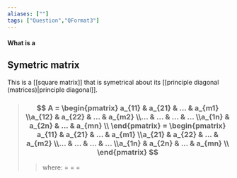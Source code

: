 ```yaml
---
aliases: [""]
tags: ["Question","QFormat3"]
---
```


#### What is a
## Symetric matrix
This is a [[square matrix]] that is symetrical about its [[principle diagonal (matrices)|principle diagonal]].

> ### $$ A = \begin{pmatrix} a_{11} & a_{21} & ... & a_{m1}  \\a_{12} & a_{22} & ... & a_{m2}  \\... & ... & ... & ...  \\a_{1n} & a_{2n} & ... & a_{mn}  \\  \end{pmatrix} = \begin{pmatrix} a_{11} & a_{21} & ... & a_{m1}  \\a_{21} & a_{22} & ... & a_{m2}  \\... & ... & ... & ...  \\a_{1n} & a_{2n} & ... & a_{mn}  \\  \end{pmatrix} $$ 
>> where:
>> $=$ 
>> $=$
>> $=$
